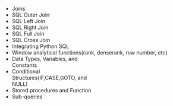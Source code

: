 - Joins
- SQL Outer Join
- SQL Left Join
- SQL Right Join
- SQL Full Join
- SQL Cross Join
- Integrating Python SQL
- Window analytical functions(rank, denserank, row number, etc)
- Data Types, Variables, and  
    Constants
- Conditional  
    Structures(IF,CASE,GOTO, and  
    NULL)
- Stored procedures and Function
- Sub-queries